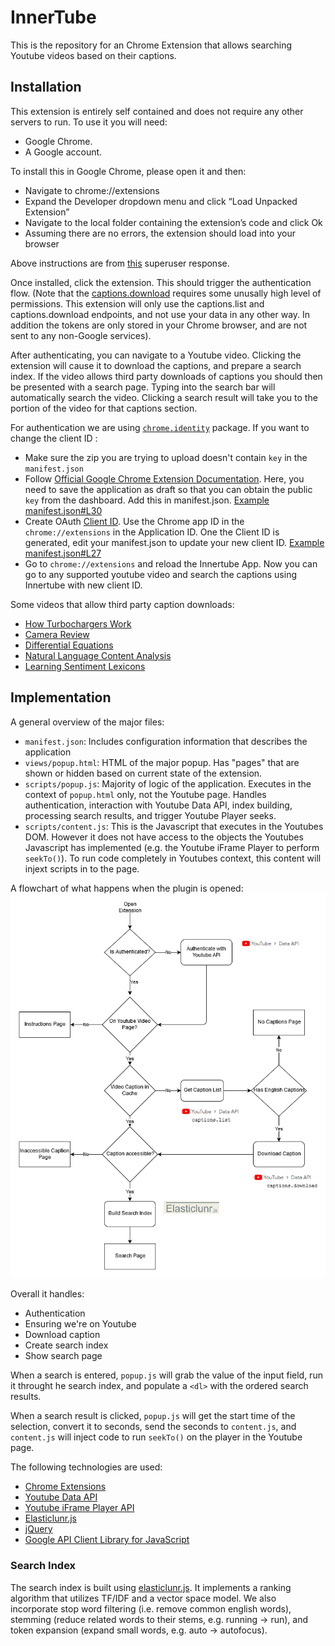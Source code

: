 # InnerTube

This is the repository for an Chrome Extension that allows searching Youtube videos based on their captions.

## Installation

This extension is entirely self contained and does not require any other servers to run. To use it you will need:
- Google Chrome.
- A Google account.

To install this in Google Chrome, please open it and then:
- Navigate to chrome://extensions​
- Expand the Developer dropdown menu and click “Load Unpacked Extension”​
- Navigate to the local folder containing the extension’s code and click Ok​
- Assuming there are no errors, the extension should load into your browser

Above instructions are from [this](https://superuser.com/questions/247651/how-does-one-install-an-extension-for-chrome-browser-from-the-local-file-system) superuser response.

Once installed, click the extension. This should trigger the authentication flow. (Note that the [captions.download](https://developers.google.com/youtube/v3/docs/captions/download) requires some unusally high level of permissions. This extension will only use the captions.list and captions.download endpoints, and not use your data in any other way. In addition the tokens are only stored in your Chrome browser, and are not sent to any non-Google services).

After authenticating, you can navigate to a Youtube video. Clicking the extension will cause it to download the captions, and prepare a search index. If the video allows third party downloads of captions you should then be presented with a search page. Typing into the search bar will automatically search the video. Clicking a search result will take you to the portion of the video for that captions section.

For authentication we are using [`chrome.identity`](https://developer.chrome.com/apps/identity) package. If you want to change the client ID :

- Make sure the zip you are trying to upload doesn't contain `key` in the `manifest.json`
- Follow [Official Google Chrome Extension Documentation](https://developer.chrome.com/extensions/tut_oauth#upload_to_dashboard). Here, you need to save the application as draft so that you can obtain the public `key` from the dashboard. Add this in manifest.json. [Example manifest.json#L30](https://github.com/kyledemeule/innertube/blob/672d5c64f555cbd6b23626fe0fd7f3a80cd3bc03/manifest.json#L30)
- Create OAuth [Client ID](https://developer.chrome.com/extensions/tut_oauth#oauth_client). Use the Chrome app ID in the `chrome://extensions` in the Application ID. One the Client ID is generated, edit your manifest.json to update your new client ID. [Example manifest.json#L27](https://github.com/kyledemeule/innertube/blob/672d5c64f555cbd6b23626fe0fd7f3a80cd3bc03/manifest.json#L27)
- Go to `chrome://extensions` and reload the Innertube App. Now you can go to any supported youtube video and search the captions using Innertube with new client ID.


Some videos that allow third party caption downloads:
- [How Turbochargers Work](https://www.youtube.com/watch?v=zenMEj0cAC4)
- [Camera Review](https://www.youtube.com/watch?v=70F_S_s5fBw)
- [Differential Equations](https://www.youtube.com/watch?v=p_di4Zn4wz4)
- [Natural Language Content Analysis](https://www.youtube.com/watch?v=p_di4Zn4wz4)
- [Learning Sentiment Lexicons](https://www.youtube.com/watch?v=Ogm5E2JNCzg)

## Implementation

A general overview of the major files:
- `manifest.json`: Includes configuration information that describes the application
- `views/popup.html`: HTML of the major popup. Has "pages" that are shown or hidden based on current state of the extension.
- `scripts/popup.js`: Majority of logic of the application. Executes in the context of `popup.html` only, not the Youtube page. Handles authentication, interaction with Youtube Data API, index building, processing search results, and trigger Youtube Player seeks.
- `scripts/content.js`: This is the Javascript that executes in the Youtubes DOM. However it does not have access to the objects the Youtubes Javascript has implemented (e.g. the Youtube iFrame Player to perform `seekTo()`). To run code completely in Youtubes context, this content will injext scripts in to the page.

A flowchart of what happens when the plugin is opened:
![open flow](images/flow.png "Open Flow")

Overall it handles:
- Authentication
- Ensuring we're on Youtube
- Download caption
- Create search index
- Show search page

When a search is entered, `popup.js` will grab the value of the input field, run it throught he search index, and populate a `<dl>` with the ordered search results.

When a search result is clicked, `popup.js` will get the start time of the selection, convert it to seconds, send the seconds to `content.js`, and `content.js` will inject code to run `seekTo()` on the player in the Youtube page.

The following technologies are used:
- [Chrome Extensions](https://developer.chrome.com/extensions/devguide)
- [Youtube Data API](https://developers.google.com/youtube/v3)
- [Youtube iFrame Player API](https://developers.google.com/youtube/iframe_api_reference)
- [Elasticlunr.js](http://elasticlunr.com/)
- [jQuery](https://jquery.com/)
- [Google API Client Library for JavaScript](https://github.com/google/google-api-javascript-client)

### Search Index

The search index is built using [elasticlunr.js](http://elasticlunr.com/). It implements a ranking algorithm that utilizes TF/IDF and a vector space model. We also incorporate stop word filtering (i.e. remove common english words), stemming (reduce related words to their stems, e.g. running -> run), and token expansion (expand small words, e.g. auto -> autofocus).
